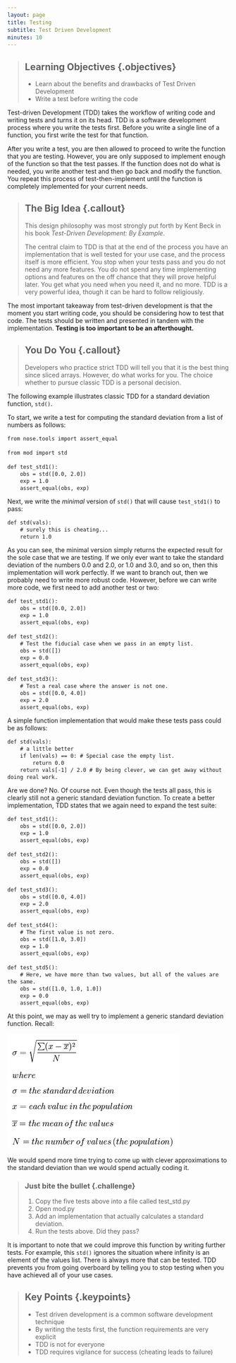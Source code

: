 ```yaml
---
layout: page
title: Testing
subtitle: Test Driven Development
minutes: 10
---
```


> ## Learning Objectives {.objectives}
> 
> *   Learn about the benefits and drawbacks of Test Driven Development
> *   Write a test before writing the code

Test-driven Development (TDD) takes the workflow of writing code and writing
tests and turns it on its head. TDD is a software development process where you
write the tests first. Before you write a single line of a function, you
first write the test for that function.

After you write a test, you are then allowed to proceed to write the function
that you are testing.  However, you are only supposed to implement enough of
the function so that the test passes. If the function does not do what is
needed, you write another test and then go back and modify the function.  You
repeat this process of test-then-implement until the function is completely
implemented for your current needs.

> ## The Big Idea {.callout}
> This design philosophy was most strongly put forth by Kent Beck in his book 
> _Test-Driven  Development: By Example_.
>
> The central claim to TDD is that at the end of the process you have an
> implementation that is well tested for your use case, and the process itself is
> more efficient. You stop when your tests pass and you do not need any more
> features. You do not spend any time implementing options and features on the off
> chance that they will prove helpful later. You get what you need when you need it,
> and no more. TDD is a very powerful idea, though it can be hard to follow religiously.
> 

The most important takeaway from test-driven development is that the moment
you start writing code, you should be considering how to test that code. The
tests should be written and presented in tandem with the implementation. **Testing
is too important to be an afterthought.**

> ## You Do You {.callout}
>
> Developers who practice strict TDD will tell you that it is the best thing since
> sliced arrays. However, do what works for you. The choice whether to pursue 
> classic TDD is a personal decision. 

The following example illustrates classic TDD for a standard deviation 
function, `std()`.

To start, we write a test for computing the standard deviation from
a list of numbers as follows:

~~~ {.python}
from nose.tools import assert_equal

from mod import std

def test_std1():
    obs = std([0.0, 2.0])
    exp = 1.0
    assert_equal(obs, exp)
~~~

Next, we write the _minimal_ version of `std()` that will cause `test_std1()` to
pass:

~~~ {.python}
def std(vals):
    # surely this is cheating...
    return 1.0
~~~

As you can see, the minimal version simply returns the expected result for the
sole case that we are testing.  If we only ever want to take the standard
deviation of the numbers 0.0 and 2.0, or 1.0 and 3.0, and so on, then this
implementation will work perfectly. If we want to branch out, then we probably
need to write more robust code.  However, before we can write more code, we first
need to add another test or two:

~~~ {.python}
def test_std1():
    obs = std([0.0, 2.0])
    exp = 1.0
    assert_equal(obs, exp)

def test_std2():
    # Test the fiducial case when we pass in an empty list.
    obs = std([])
    exp = 0.0
    assert_equal(obs, exp)

def test_std3():
    # Test a real case where the answer is not one.
    obs = std([0.0, 4.0])
    exp = 2.0
    assert_equal(obs, exp)
~~~

A simple function implementation that would make these tests pass could be as follows:

~~~ {.python}
def std(vals):
    # a little better
    if len(vals) == 0: # Special case the empty list.
        return 0.0
    return vals[-1] / 2.0 # By being clever, we can get away without doing real work.
~~~

Are we done? No. Of course not. Even though the tests all pass, this is clearly
still not a generic standard deviation function. To create a better
implementation, TDD states that we again need to expand the test suite:

~~~ {.python}
def test_std1():
    obs = std([0.0, 2.0])
    exp = 1.0
    assert_equal(obs, exp)

def test_std2():
    obs = std([])
    exp = 0.0
    assert_equal(obs, exp)

def test_std3():
    obs = std([0.0, 4.0])
    exp = 2.0
    assert_equal(obs, exp)

def test_std4():
    # The first value is not zero.
    obs = std([1.0, 3.0])
    exp = 1.0
    assert_equal(obs, exp)

def test_std5():
    # Here, we have more than two values, but all of the values are the same.
    obs = std([1.0, 1.0, 1.0])
    exp = 0.0
    assert_equal(obs, exp)
~~~

At this point, we may as well try to implement a generic standard deviation
function. Recall:

![Standard Deviation](img/std.png)

 We would spend more time trying to come up with clever
approximations to the standard deviation than we would spend actually coding it.


> ### Just bite the bullet {.challenge}
> 
> 1. Copy the five tests above into a file called test_std.py
> 2. Open mod.py
> 3. Add an implementation that actually calculates a standard deviation.
> 4. Run the tests above. Did they pass?

It is important to note that we could improve this function by
writing further tests.  For example, this `std()` ignores the situation where infinity
is an element of the values list. There is always more that can be tested.  TDD
prevents you from going overboard by telling you to stop testing when you
have achieved all of your use cases.

> ## Key Points {.keypoints}
>
> 
> -   Test driven development is a common software development technique
> -   By writing the tests first, the function requirements are very explicit
> -   TDD is not for everyone
> -   TDD requires vigilance for success (cheating leads to failure)

